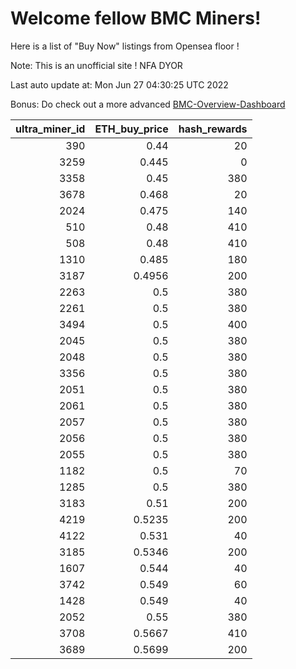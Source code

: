 # Welcome fellow BMC Miners!
Here is a list of "Buy Now" listings from Opensea floor !

Note: This is an unofficial site ! NFA DYOR

Last auto update at: Mon Jun 27 04:30:25 UTC 2022

Bonus: Do check out a more advanced [BMC-Overview-Dashboard](https://dune.com/defifunk/BMC-Overview-Dashboard)


|   ultra_miner_id |   ETH_buy_price |   hash_rewards |
|-----------------:|----------------:|---------------:|
|              390 |          0.44   |             20 |
|             3259 |          0.445  |              0 |
|             3358 |          0.45   |            380 |
|             3678 |          0.468  |             20 |
|             2024 |          0.475  |            140 |
|              510 |          0.48   |            410 |
|              508 |          0.48   |            410 |
|             1310 |          0.485  |            180 |
|             3187 |          0.4956 |            200 |
|             2263 |          0.5    |            380 |
|             2261 |          0.5    |            380 |
|             3494 |          0.5    |            400 |
|             2045 |          0.5    |            380 |
|             2048 |          0.5    |            380 |
|             3356 |          0.5    |            380 |
|             2051 |          0.5    |            380 |
|             2061 |          0.5    |            380 |
|             2057 |          0.5    |            380 |
|             2056 |          0.5    |            380 |
|             2055 |          0.5    |            380 |
|             1182 |          0.5    |             70 |
|             1285 |          0.5    |            380 |
|             3183 |          0.51   |            200 |
|             4219 |          0.5235 |            200 |
|             4122 |          0.531  |             40 |
|             3185 |          0.5346 |            200 |
|             1607 |          0.544  |             40 |
|             3742 |          0.549  |             60 |
|             1428 |          0.549  |             40 |
|             2052 |          0.55   |            380 |
|             3708 |          0.5667 |            410 |
|             3689 |          0.5699 |            200 |